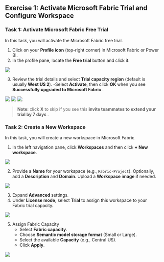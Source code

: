 ## Exercise 1: Activate Microsoft Fabric Trial and Configure Workspace

### Task 1: Activate Microsoft Fabric Free Trial

In this task, you will activate the Microsoft Fabric free trial.

1. Click on your **Profile icon** (top-right corner) in Microsoft Fabric or Power BI.
2. In the profile pane, locate the **Free trial** button and click it.

![](../media/mang-e1-g3.png)

3. Review the trial details and select **Trial capacity region** (default is usually **West US 2**). 
-Select **Activate**, then click **OK** when you see **Successfully upgraded to Microsoft Fabric** .

![](../media/mang-e1-g4.png)
![](../media/mang-e1-g5.png)
![](../media/mang-e1-g6.png)

  > **Note**: click **X** to skip if you see this **invite teammates to extend your trial by 7 days** .

### Task 2: Create a New Workspace

In this task, you will create a new workspace in Microsoft Fabric.

1. In the left navigation pane, click **Workspaces** and then click **+ New workspace**.

![](../media/mang-e1-g7.png)

2. Provide a **Name** for your workspace (e.g., `Fabric-Project`). Optionally, add a **Description** and **Domain**. Upload a **Workspace image** if needed.

![](../media/mang-e1-g8.png)

3. Expand **Advanced** settings.
4. Under **License mode**, select **Trial** to assign this workspace to your Fabric trial capacity.

![](../media/mang-e1-g9.png)

5. Assign Fabric Capacity
    - Select **Fabric capacity**.
    - Choose **Semantic model storage format** (Small or Large).
    - Select the available **Capacity** (e.g., Central US).
    - Click **Apply**.

![](../media/mang-e1-g10.png)

